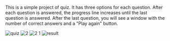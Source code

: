 This is a simple project of quiz. It has three options for each question. After each question is answered, the progress line increases until the last question is answered. After the last question, you will see a window with the number of correct answers and a "Play again" button. 

![quiz](https://user-images.githubusercontent.com/113947950/209367558-a6951508-ba42-4032-8725-92af390d347b.PNG)
![2](https://user-images.githubusercontent.com/113947950/209367576-201b0e64-6939-4b99-9eb6-f82c5b12622c.PNG)
![2 1](https://user-images.githubusercontent.com/113947950/209367585-9f030fac-9c4a-45c1-9b9c-488fe36c27a7.PNG)
![result](https://user-images.githubusercontent.com/113947950/209367598-921caf68-e500-4b72-bd15-8adda20a65a1.PNG)
